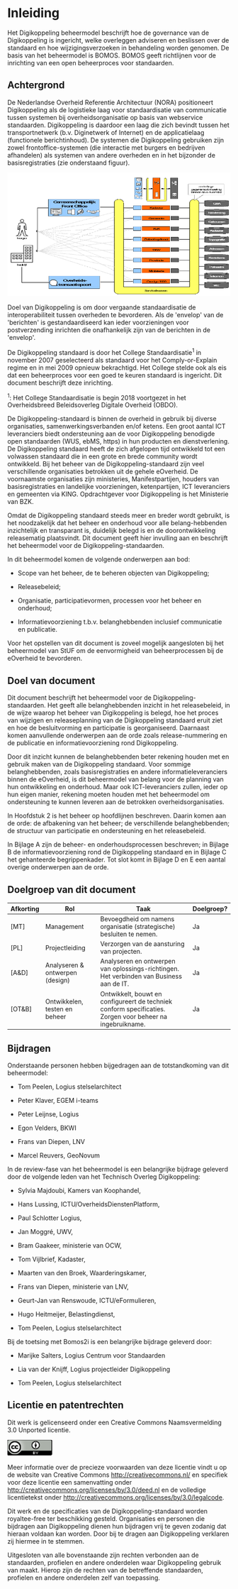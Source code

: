 # Inleiding

Het Digikoppeling beheermodel beschrijft hoe de governance van de
Digikoppeling is ingericht, welke overleggen adviseren en beslissen
over de standaard en hoe wijzigingsverzoeken in behandeling worden
genomen. De basis van het beheermodel is BOMOS. BOMOS geeft
richtlijnen voor de inrichting van een open beheerproces voor
standaarden.

## Achtergrond

De Nederlandse Overheid Referentie Architectuur (NORA) positioneert
Digikoppeling als de logistieke laag voor standaardisatie van
communicatie tussen systemen bij overheidsorganisatie op basis van
webservice standaarden. Digikoppeling is daardoor een laag die zich
bevindt tussen het transportnetwerk (b.v. Diginetwerk of Internet) en
de applicatielaag (functionele berichtinhoud). De systemen die
Digikoppeling gebruiken zijn zowel frontoffice-systemen (die
interactie met burgers en bedrijven afhandelen) als systemen van
andere overheden en in het bijzonder de basisregistraties (zie
onderstaand figuur).

![Systemen die DIgikoppeling gebruiken](media/DK_Systemen_die_Digikoppeling_gebruiken.png "Systemen die DIgikoppeling gebruiken")

Doel van Digikoppeling is om door vergaande standaardisatie de
interoperabiliteit tussen overheden te bevorderen. Als de 'envelop'
van de 'berichten' is gestandaardiseerd kan ieder voorzieningen voor
postverzending inrichten die onafhankelijk zijn van de berichten in de
'envelop'.

De Digikoppeling standaard is door het College
Standaardisatie<sup>1</sup> in november 2007 geselecteerd als
standaard voor het Comply-or-Explain regime en in mei 2009 opnieuw
bekrachtigd. Het College stelde ook als eis dat een beheerproces voor
een goed te keuren standaard is ingericht. Dit document beschrijft
deze inrichting.

<sup>1</sup>: Het College Standaardisatie is begin 2018 voortgezet in het Overheidsbreed Beleidsoverleg Digitale Overheid (OBDO).

De Digikoppeling-standaard is binnen de overheid in gebruik bij
diverse organisaties, samenwerkingsverbanden en/of ketens. Een groot
aantal ICT leveranciers biedt ondersteuning aan de voor Digikoppeling
benodigde open standaarden (WUS, ebMS, https) in hun producten en
dienstverlening. De Digikoppeling standaard heeft de zich afgelopen
tijd ontwikkeld tot een volwassen standaard die in een grote en brede
community wordt ontwikkeld. Bij het beheer van de
Digikoppeling-standaard zijn veel verschillende organisaties betrokken
uit de gehele eOverheid. De voornaamste organisaties zijn ministeries,
Manifestpartijen, houders van basisregistraties en landelijke
voorzieningen, ketenpartijen, ICT leveranciers en gemeenten via
KING. Opdrachtgever voor Digikoppeling is het Ministerie van BZK.

Omdat de Digikoppeling standaard steeds meer en breder wordt gebruikt,
is het noodzakelijk dat het beheer en onderhoud voor alle
belang-hebbenden inzichtelijk en transparant is, duidelijk belegd is
en de doorontwikkeling releasematig plaatsvindt. Dit document geeft
hier invulling aan en beschrijft het beheermodel voor de
Digikoppeling-standaarden.

In dit beheermodel komen de volgende onderwerpen aan bod:

- Scope van het beheer, de te beheren objecten van Digikoppeling;

- Releasebeleid;

- Organisatie, participatievormen, processen voor het beheer en onderhoud;

- Informatievoorziening t.b.v. belanghebbenden inclusief communicatie en publicatie.

Voor het opstellen van dit document is zoveel mogelijk aangesloten bij
het beheermodel van StUF om de eenvormigheid van beheerprocessen bij
de eOverheid te bevorderen.

## Doel van document

Dit document beschrijft het beheermodel voor de
Digikoppeling-standaarden. Het geeft alle belanghebbenden inzicht in
het releasebeleid, in de wijze waarop het beheer van Digikoppeling is
belegd, hoe het proces van wijzigen en releaseplanning van de
Digikoppeling standaard eruit ziet en hoe de besluitvorming en
participatie is georganiseerd. Daarnaast komen aanvullende onderwerpen
aan de orde zoals release-nummering en de publicatie en
informatievoorziening rond Digikoppeling.

Door dit inzicht kunnen de belanghebbenden beter rekening houden met
en gebruik maken van de Digikoppeling standaard. Voor sommige
belanghebbenden, zoals basisregistraties en andere
informatieleveranciers binnen de eOverheid, is dit beheermodel van
belang voor de planning van hun ontwikkeling en onderhoud. Maar ook
ICT-leveranciers zullen, ieder op hun eigen manier, rekening moeten
houden met het beheermodel om ondersteuning te kunnen leveren aan de
betrokken overheidsorganisaties.

In Hoofdstuk 2 is het beheer op hoofdlijnen beschreven. Daarin komen
aan de orde: de afbakening van het beheer; de verschillende
belanghebbenden; de structuur van participatie en ondersteuning en het
releasebeleid.

In Bijlage A zijn de beheer- en onderhoudsprocessen beschreven; in
Bijlage B de informatievoorziening rond de Digikoppeling standaard en
in Bijlage C het gehanteerde begrippenkader. Tot slot komt in Bijlage
D en E een aantal overige onderwerpen aan de orde.

## Doelgroep van dit document

| Afkorting | Rol                             | Taak                                                                                                       | Doelgroep? |
|-----------|---------------------------------|------------------------------------------------------------------------------------------------------------|------------|
| [MT]      | Management                      | Bevoegdheid om namens organisatie (strategische) besluiten te nemen.                                       | Ja     |
| [PL]      | Projectleiding                  | Verzorgen van de aansturing van projecten.                                                                 | Ja     |
| [A&D]     | Analyseren & ontwerpen (design) | Analyseren en ontwerpen van oplossings-richtingen. Het verbinden van Business aan de IT.                   | Ja     |
| [OT&B]    | Ontwikkelen, testen en beheer   | Ontwikkelt, bouwt en configureert de techniek conform specificaties. Zorgen voor beheer na ingebruikname.  | Ja     |

## Bijdragen

Onderstaande personen hebben bijgedragen aan de totstandkoming van dit beheermodel:

- Tom Peelen, Logius stelselarchitect

- Peter Klaver, EGEM i-teams

- Peter Leijnse, Logius

- Egon Velders, BKWI

- Frans van Diepen, LNV

- Marcel Reuvers, GeoNovum

In de review-fase van het beheermodel is een belangrijke bijdrage geleverd door de volgende leden van het Technisch Overleg Digikoppeling:

- Sylvia Majdoubi, Kamers van Koophandel,

- Hans Lussing, ICTU/OverheidsDienstenPlatform,

- Paul Schlotter Logius,

- Jan Moggré, UWV,

- Bram Gaakeer, ministerie van OCW,

- Tom Vijlbrief, Kadaster,

- Maarten van den Broek, Waarderingskamer,

- Frans van Diepen, ministerie van LNV,

- Geurt-Jan van Renswoude, ICTU/eFormulieren,

- Hugo Heitmeijer, Belastingdienst,

- Tom Peelen, Logius stelselarchitect

Bij de toetsing met Bomos2i is een belangrijke bijdrage geleverd door:

- Marijke Salters, Logius Centrum voor Standaarden

- Lia van der Knijff, Logius projectleider Digikoppeling

- Tom Peelen, Logius stelselarchitect

## Licentie en patentrechten

Dit werk is gelicenseerd onder een Creative Commons Naamsvermelding 3.0 Unported licentie.

![Creative Commons Naamsvermelding 3.0 Unported licentie](media/CC_Logo3.0.png "Creative Commons Naamsvermelding 3.0 Unported licentie")

Meer informatie over de precieze voorwaarden van deze licentie vindt u
op de website van Creative Commons http://creativecommons.nl/ en
specifiek voor deze licentie een samenvatting onder
http://creativecommons.org/licenses/by/3.0/deed.nl en de volledige
licentietekst onder
http://creativecommons.org/licenses/by/3.0/legalcode.

Dit werk en de specificaties van de Digikoppeling-standaard worden
royaltee-free ter beschikking gesteld. Organisaties en personen die
bijdragen aan Digikoppeling dienen hun bijdragen vrij te geven zodanig
dat hieraan voldaan kan worden. Door bij te dragen aan Digikoppeling
verklaren zij hiermee in te stemmen.

Uitgesloten van alle bovenstaande zijn rechten verbonden aan de
standaarden, profielen en andere onderdelen waar Digikoppeling gebruik
van maakt. Hierop zijn de rechten van de betreffende standaarden,
profielen en andere onderdelen zelf van toepassing.

